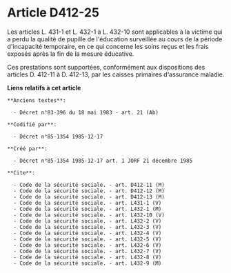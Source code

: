 # Article D412-25

Les articles L. 431-1 et L. 432-1 à L. 432-10 sont applicables à la victime qui a perdu la qualité de pupille de l'éducation
surveillée au cours de la période d'incapacité temporaire, en ce qui concerne les soins reçus et les frais exposés après la
fin de la mesure éducative. 

Ces prestations sont supportées, conformément aux dispositions des articles D. 412-11 à D. 412-13, par les caisses primaires
d'assurance maladie.

**Liens relatifs à cet article**

	**Anciens textes**:

	  - Décret n°83-396 du 18 mai 1983 - art. 21 (Ab)

	**Codifié par**:

	  - Décret n°85-1354 1985-12-17

	**Créé par**:

	  - Décret n°85-1354 1985-12-17 art. 1 JORF 21 décembre 1985

	**Cite**:

	  - Code de la sécurité sociale. - art. D412-11 (M)
	  - Code de la sécurité sociale. - art. D412-12 (M)
	  - Code de la sécurité sociale. - art. D412-13 (M)
	  - Code de la sécurité sociale. - art. L431-1 (V)
	  - Code de la sécurité sociale. - art. L432-1 (M)
	  - Code de la sécurité sociale. - art. L432-10 (V)
	  - Code de la sécurité sociale. - art. L432-2 (V)
	  - Code de la sécurité sociale. - art. L432-3 (V)
	  - Code de la sécurité sociale. - art. L432-4 (V)
	  - Code de la sécurité sociale. - art. L432-5 (V)
	  - Code de la sécurité sociale. - art. L432-6 (V)
	  - Code de la sécurité sociale. - art. L432-7 (V)
	  - Code de la sécurité sociale. - art. L432-8 (V)
	  - Code de la sécurité sociale. - art. L432-9 (M)
